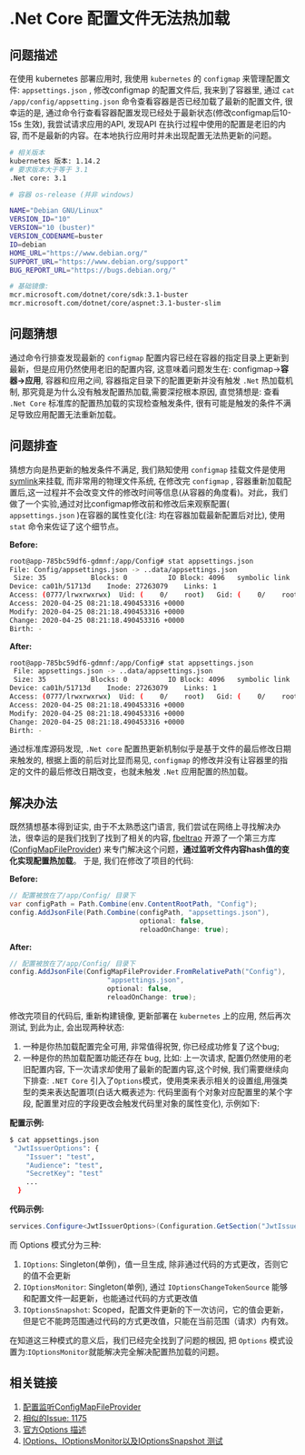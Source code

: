 # .Net Core 配置文件无法热加载

## 问题描述

在使用 kubernetes 部署应用时, 我使用 `kubernetes` 的 `configmap` 来管理配置文件: `appsettings.json`
,  修改configmap 的配置文件后, 我来到了容器里, 通过 `cat /app/config/appsetting.json` 命令查看容器是否已经加载了最新的配置文件, 很幸运的是, 通过命令行查看容器配置发现已经处于最新状态(修改configmap后10-15s 生效),  我尝试请求应用的API, 发现API 在执行过程中使用的配置是老旧的内容, 而不是最新的内容。在本地执行应用时并未出现配置无法热更新的问题。

```bash
# 相关版本
kubernetes 版本: 1.14.2
# 要求版本大于等于 3.1
.Net core: 3.1

# 容器 os-release (并非 windows)

NAME="Debian GNU/Linux"
VERSION_ID="10"
VERSION="10 (buster)" 
VERSION_CODENAME=buster
ID=debian
HOME_URL="https://www.debian.org/"
SUPPORT_URL="https://www.debian.org/support"
BUG_REPORT_URL="https://bugs.debian.org/"

# 基础镜像:
mcr.microsoft.com/dotnet/core/sdk:3.1-buster
mcr.microsoft.com/dotnet/core/aspnet:3.1-buster-slim
```

## 问题猜想

通过命令行排查发现最新的 `configmap` 配置内容已经在容器的指定目录上更新到最新，但是应用仍然使用老旧的配置内容, 这意味着问题发生在: configmap->**容器->应用**, 容器和应用之间, 容器指定目录下的配置更新并没有触发 `.Net` 热加载机制,  那究竟是为什么没有触发配置热加载,需要深挖根本原因, 直觉猜想是: 查看 `.Net Core` 标准库的配置热加载的实现检查触发条件, 很有可能是触发的条件不满足导致应用配置无法重新加载。

## 问题排查

猜想方向是热更新的触发条件不满足, 我们熟知使用 `configmap` 挂载文件是使用[symlink](https://en.wikipedia.org/wiki/Symbolic_link)来挂载, 而非常用的物理文件系统, 在修改完 `configmap` , 容器重新加载配置后,这一过程并不会改变文件的修改时间等信息(从容器的角度看)。对此，我们做了一个实验,通过对比configmap修改前和修改后来观察配置( `appsettings.json` )在容器的属性变化(注: 均在容器加载最新配置后对比), 使用 `stat`  命令来佐证了这个细节点。

**Before:**

```bash
root@app-785bc59df6-gdmnf:/app/Config# stat appsettings.json
File: Config/appsettings.json -> ..data/appsettings.json
 Size: 35           Blocks: 0          IO Block: 4096   symbolic link
Device: ca01h/51713d    Inode: 27263079    Links: 1
Access: (0777/lrwxrwxrwx)  Uid: (    0/    root)   Gid: (    0/    root)
Access: 2020-04-25 08:21:18.490453316 +0000
Modify: 2020-04-25 08:21:18.490453316 +0000
Change: 2020-04-25 08:21:18.490453316 +0000
Birth: -
```

**After:**

```bash
root@app-785bc59df6-gdmnf:/app/Config# stat appsettings.json
 File: appsettings.json -> ..data/appsettings.json
 Size: 35           Blocks: 0          IO Block: 4096   symbolic link
Device: ca01h/51713d    Inode: 27263079    Links: 1
Access: (0777/lrwxrwxrwx)  Uid: (    0/    root)   Gid: (    0/    root)
Access: 2020-04-25 08:21:18.490453316 +0000
Modify: 2020-04-25 08:21:18.490453316 +0000
Change: 2020-04-25 08:21:18.490453316 +0000
Birth: -
```

通过标准库源码发现, `.Net core` 配置热更新机制似乎是基于文件的最后修改日期来触发的, 根据上面的前后对比显而易见,  `configmap` 的修改并没有让容器里的指定的文件的最后修改日期改变，也就未触发 `.Net` 应用配置的热加载。

## 解决办法

既然猜想基本得到证实, 由于不太熟悉这门语言, 我们尝试在网络上寻找解决办法，很幸运的是我们找到了找到了相关的内容, [fbeltrao](https://github.com/fbeltrao) 开源了一个第三方库([ConfigMapFileProvider](https://github.com/fbeltrao/ConfigMapFileProvider)) 来专门解决这个问题，**通过监听文件内容hash值的变化实现配置热加载**。 
于是, 我们在修改了项目的代码:


**Before:**

```csharp
// 配置被放在了/app/Config/ 目录下
var configPath = Path.Combine(env.ContentRootPath, "Config");
config.AddJsonFile(Path.Combine(configPath, "appsettings.json"), 
                                optional: false, 
                                reloadOnChange: true);
```

**After:**

```csharp
// 配置被放在了/app/Config/ 目录下
config.AddJsonFile(ConfigMapFileProvider.FromRelativePath("Config"),
                        "appsettings.json",
                        optional: false,
                        reloadOnChange: true);
```

修改完项目的代码后, 重新构建镜像, 更新部署在 `kubernetes` 上的应用, 然后再次测试, 到此为止, 会出现两种状态:

1. 一种是你热加载配置完全可用, 非常值得祝贺, 你已经成功修复了这个bug;
2. 一种是你的热加载配置功能还存在 bug, 比如: 上一次请求, 配置仍然使用的老旧配置内容, 下一次请求却使用了最新的配置内容,这个时候, 我们需要继续向下排查: `.NET Core` 引入了`Options`模式，使用类来表示相关的设置组,用强类型的类来表达配置项(白话大概表述为: 代码里面有个对象对应配置里的某个字段, 配置里对应的字段更改会触发代码里对象的属性变化), 示例如下:

**配置示例:**

```bash
$ cat appsettings.json
 "JwtIssuerOptions": {
    "Issuer": "test",
    "Audience": "test",
    "SecretKey": "test"
    ...
  }
```

**代码示例:**

```csharp
services.Configure<JwtIssuerOptions>(Configuration.GetSection("JwtIssuerOptions"));
```

而 Options 模式分为三种:

1. `IOptions`: Singleton(单例)，值一旦生成, 除非通过代码的方式更改，否则它的值不会更新
2. `IOptionsMonitor`: Singleton(单例), 通过 `IOptionsChangeTokenSource` 能够和配置文件一起更新，也能通过代码的方式更改值
3. `IOptionsSnapshot`: Scoped，配置文件更新的下一次访问，它的值会更新，但是它不能跨范围通过代码的方式更改值，只能在当前范围（请求）内有效。

在知道这三种模式的意义后，我们已经完全找到了问题的根因, 把 `Options` 模式设置为:`IOptionsMonitor`就能解决完全解决配置热加载的问题。

## 相关链接

1. [配置监听ConfigMapFileProvider](https://github.com/fbeltrao/ConfigMapFileProvider)
2. [相似的Issue: 1175](https://github.com/dotnet/extensions/issues/1175)
3. [官方Options 描述](https://docs.microsoft.com/en-us/aspnet/core/fundamentals/configuration/options?view=aspnetcore-3.1)
4. [IOptions、IOptionsMonitor以及IOptionsSnapshot 测试](https://www.cnblogs.com/wenhx/p/ioptions-ioptionsmonitor-and-ioptionssnapshot.html)
